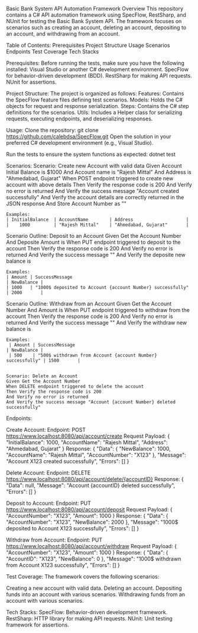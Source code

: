 Basic Bank System API Automation Framework
Overview
This repository contains a C# API automation framework using SpecFlow, RestSharp, and NUnit for testing the Basic Bank System API. The framework focuses on scenarios such as creating an account, deleting an account, depositing to an account, and withdrawing from an account.

Table of Contents:
Prerequisites
Project Structure
Usage
Scenarios
Endpoints
Test Coverage
Tech Stacks

Prerequisites:
Before running the tests, make sure you have the following installed:
Visual Studio or another C# development environment.
SpecFlow for behavior-driven development (BDD).
RestSharp for making API requests.
NUnit for assertions.

Project Structure:
The project is organized as follows:
Features: Contains the SpecFlow feature files defining test scenarios.
Models: Holds the C# objects for request and response serialization.
Steps: Contains the C# step definitions for the scenarios.
Utils: Includes a Helper class for serializing requests, executing endpoints, and deserializing responses.

Usage:
Clone the repository:
git clone https://github.com/calebdsa/SpecFlow.git
Open the solution in your preferred C# development environment (e.g., Visual Studio).

Run the tests to ensure the system functions as expected:
dotnet test

Scenarios:
Scenario: Create new Account with valid data
    Given Account Initial Balance is $1000
    And Account name is "Rajesh Mittal"
    And Address is "Ahmedabad, Gujarat"
    When POST endpoint triggered to create new account with above details
    Then Verify the response code is 200
    And Verify no error is returned
    And Verify the success message "Account created successfully"
    And Verify the account details are correctly returned in the JSON response
    And Store Account Number as "<AccountNumber>"

    Examples:
    | InitialBalance  | AccountName        | Address                    |
    |    1000         | "Rajesh Mittal"    | "Ahmedabad, Gujarat"       |

Scenario Outline: Deposit to an Account
    Given Get the Account Number
    And Deposite Amount is <Amount>
    When PUT endpoint triggered to deposit to the account
    Then Verify the response code is 200
    And Verify no error is returned
    And Verify the success message "<SuccessMessage>"
    And Verify the deposite new balance is <NewBalance>

    Examples:
    | Amount | SuccessMessage                                             | NewBalance |
    | 1000   | "1000$ deposited to Account {account Number} successfully" | 2000       |

Scenario Outline: Withdraw from an Account
    Given Get the Account Number
    And Amount is <Amount>
    When PUT endpoint triggered to withdraw from the account
    Then Verify the response code is 200
    And Verify no error is returned
    And Verify the success message "<SuccessMessage>"
    And Verify the withdraw new balance is <NewBalance>

    Examples:
     | Amount | SuccessMessage                                              | NewBalance |
     | 500    | "500$ withdrawn from Account {account Number} successfully" | 1500       |


    Scenario: Delete an Account
    Given Get the Account Number
    When DELETE endpoint triggered to delete the account
    Then Verify the response code is 200
    And Verify no error is returned
    And Verify the success message "Account {account Number} deleted successfully"

Endpoints:

Create Account:
Endpoint: POST https://www.localhost:8080/api/account/create
Request Payload:
{
  "InitialBalance": 1000,
  "AccountName": "Rajesh Mittal",
  "Address": "Ahmedabad, Gujarat"
}
Response:
{
  "Data": {
    "NewBalance": 1000,
    "AccountName": "Rajesh Mittal",
    "AccountNumber": "X123"
  },
  "Message": "Account X123 created successfully",
  "Errors": []
}

Delete Account:
Endpoint: DELETE https://www.localhost:8080/api/account/delete/{accountID}
Response:
{
  "Data": null,
  "Message": "Account {accountID} deleted successfully",
  "Errors": []
}

Deposit to Account:
Endpoint: PUT https://www.localhost:8080/api/account/deposit
Request Payload:
{
  "AccountNumber": "X123",
  "Amount": 1000
}
Response:
{
  "Data": {
    "AccountNumber": "X123",
    "NewBalance": 2000
  },
  "Message": "1000$ deposited to Account X123 successfully",
  "Errors": []
}

Withdraw from Account:
Endpoint: PUT https://www.localhost:8080/api/account/withdraw
Request Payload:
{
  "AccountNumber": "X123",
  "Amount": 1000
}
Response:
{
  "Data": {
    "AccountID": "X123",
    "NewBalance": 0
  },
  "Message": "1000$ withdrawn from Account X123 successfully",
  "Errors": []
}

Test Coverage:
The framework covers the following scenarios:

Creating a new account with valid data.
Deleting an account.
Depositing funds into an account with various scenarios.
Withdrawing funds from an account with various scenarios.

Tech Stacks:
SpecFlow: Behavior-driven development framework.
RestSharp: HTTP library for making API requests.
NUnit: Unit testing framework for assertions.
